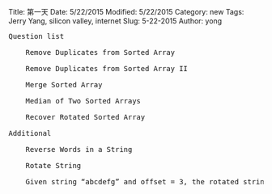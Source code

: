 Title: 第一天
Date: 5/22/2015
Modified: 5/22/2015
Category: new
Tags: Jerry Yang, silicon valley, internet 
Slug: 5-22-2015
Author: yong

<pre>
Question list

    Remove Duplicates from Sorted Array

    Remove Duplicates from Sorted Array II

    Merge Sorted Array

    Median of Two Sorted Arrays

    Recover Rotated Sorted Array

Additional

    Reverse Words in a String

    Rotate String

    Given string “abcdefg” and offset = 3, the rotated string is “efgabcd”.

</pre>
